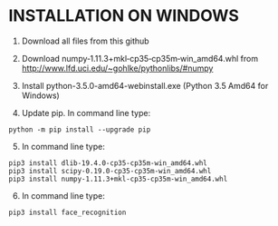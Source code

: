 INSTALLATION ON WINDOWS
===


1. Download all files from this github

2. Download numpy‑1.11.3+mkl‑cp35‑cp35m‑win_amd64.whl from 
http://www.lfd.uci.edu/~gohlke/pythonlibs/#numpy

3. Install python-3.5.0-amd64-webinstall.exe (Python 3.5 Amd64 for Windows)

4. Update pip. In command line type:
```
python -m pip install --upgrade pip
```

5. In command line type:
```
pip3 install dlib-19.4.0-cp35-cp35m-win_amd64.whl
pip3 install scipy-0.19.0-cp35-cp35m-win_amd64.whl
pip3 install numpy-1.11.3+mkl-cp35-cp35m-win_amd64.whl
```

6. In command line type:
```
pip3 install face_recognition
```
